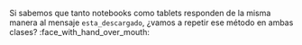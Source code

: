 Si sabemos que tanto notebooks como tablets responden de la misma manera al mensaje `esta_descargado`, ¿vamos a repetir ese método en ambas clases? :face_with_hand_over_mouth: